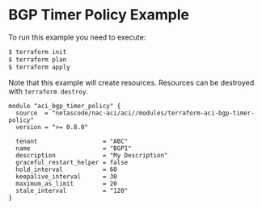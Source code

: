 <!-- BEGIN_TF_DOCS -->
# BGP Timer Policy Example

To run this example you need to execute:

```bash
$ terraform init
$ terraform plan
$ terraform apply
```

Note that this example will create resources. Resources can be destroyed with `terraform destroy`.

```hcl
module "aci_bgp_timer_policy" {
  source  = "netascode/nac-aci/aci//modules/terraform-aci-bgp-timer-policy"
  version = ">= 0.8.0"

  tenant                  = "ABC"
  name                    = "BGP1"
  description             = "My Description"
  graceful_restart_helper = false
  hold_interval           = 60
  keepalive_interval      = 30
  maximum_as_limit        = 20
  stale_interval          = "120"
}
```
<!-- END_TF_DOCS -->